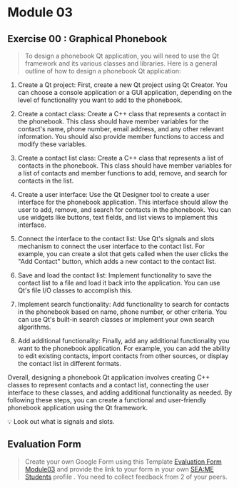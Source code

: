 # Module 03

## Exercise 00 : Graphical Phonebook
> To design a phonebook Qt application, you will need to use the Qt framework and its various classes and libraries. Here is a general outline of how to design a phonebook Qt application:

1. Create a Qt project: First, create a new Qt project using Qt Creator. You can choose a console application or a GUI application, depending on the level of functionality you want to add to the phonebook.

2. Create a contact class: Create a C++ class that represents a contact in the phonebook. This class should have member variables for the contact's name, phone number, email address, and any other relevant information. You should also provide member functions to access and modify these variables.

3. Create a contact list class: Create a C++ class that represents a list of contacts in the phonebook. This class should have member variables for a list of contacts and member functions to add, remove, and search for contacts in the list.

4. Create a user interface: Use the Qt Designer tool to create a user interface for the phonebook application. This interface should allow the user to add, remove, and search for contacts in the phonebook. You can use widgets like buttons, text fields, and list views to implement this interface.

5. Connect the interface to the contact list: Use Qt's signals and slots mechanism to connect the user interface to the contact list. For example, you can create a slot that gets called when the user clicks the "Add Contact" button, which adds a new contact to the contact list.

6. Save and load the contact list: Implement functionality to save the contact list to a file and load it back into the application. You can use Qt's file I/O classes to accomplish this.

7. Implement search functionality: Add functionality to search for contacts in the phonebook based on name, phone number, or other criteria. You can use Qt's built-in search classes or implement your own search algorithms.

8. Add additional functionality: Finally, add any additional functionality you want to the phonebook application. For example, you can add the ability to edit existing contacts, import contacts from other sources, or display the contact list in different formats.

Overall, designing a phonebook Qt application involves creating C++ classes to represent contacts and a contact list, connecting the user interface to these classes, and adding additional functionality as needed. By following these steps, you can create a functional and user-friendly phonebook application using the Qt framework.
<aside>
💡 Look out what is signals and slots.
</aside>

## Evaluation Form
> Create your own Google Form using this Template [Evaluation Form Module03](https://docs.google.com/forms/d/e/1FAIpQLSebNI-8ckhxxxqpmZBOhD3CitEvBUnSUPCLCdMgFHfWQUgTAQ/viewform) and provide the link to your form in your own [SEA:ME Students](https://github.com/SEA-ME/SEA-ME-Students) profile . You need to collect feedback from 2 of your peers.
